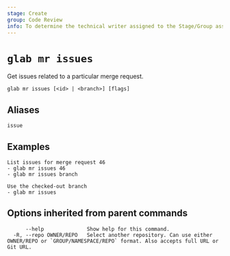 ```yaml
---
stage: Create
group: Code Review
info: To determine the technical writer assigned to the Stage/Group associated with this page, see https://about.gitlab.com/handbook/product/ux/technical-writing/#assignments
---
```


<!--
This documentation is auto generated by a script.
Please do not edit this file directly. Run `make gen-docs` instead.
-->

# `glab mr issues`

Get issues related to a particular merge request.

```plaintext
glab mr issues [<id> | <branch>] [flags]
```

## Aliases

```plaintext
issue
```

## Examples

```console
List issues for merge request 46
- glab mr issues 46
- glab mr issues branch

Use the checked-out branch
- glab mr issues

```

## Options inherited from parent commands

```plaintext
      --help              Show help for this command.
  -R, --repo OWNER/REPO   Select another repository. Can use either OWNER/REPO or `GROUP/NAMESPACE/REPO` format. Also accepts full URL or Git URL.
```
